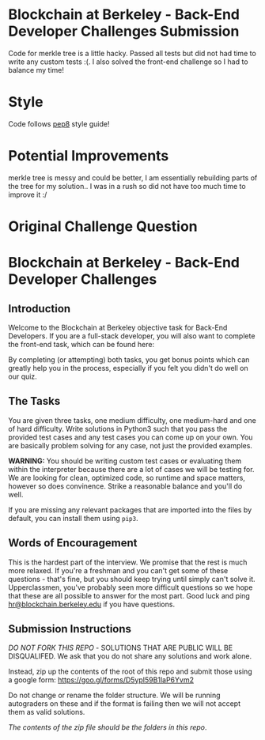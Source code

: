 # Blockchain at Berkeley - Back-End Developer Challenges Submission

Code for merkle tree is a little hacky. Passed all tests but did not had time to write any custom tests :(. I also solved the front-end challenge so I had to balance my time!

# Style 
Code follows [pep8](https://www.python.org/dev/peps/pep-0008/) style guide!

# Potential Improvements
merkle tree is messy and could be better, I am essentially rebuilding parts of the tree for my solution.. I was in a rush so did not have too much time to improve it :/

# Original Challenge Question

# Blockchain at Berkeley - Back-End Developer Challenges
## Introduction
Welcome to the Blockchain at Berkeley objective task for Back-End Developers. If you are a full-stack developer, you will also want to complete the front-end task, which can be found here:

By completing (or attempting) both tasks, you get bonus points which can greatly help you in the process, especially if you felt you didn't do well on our quiz.

## The Tasks
You are given three tasks, one medium difficulty, one medium-hard and one of hard difficulty. Write solutions in Python3 such that you pass the provided test cases and any test cases you can come up on your own. You are basically problem solving for any case, not just the provided examples.

**WARNING:** You should be writing custom test cases or evaluating them within the interpreter because there are a lot of cases we will be testing for. We are looking for clean, optimized code, so runtime and space matters, however so does convinence. Strike a reasonable balance and you'll do well.

If you are missing any relevant packages that are imported into the files by default, you can install them using `pip3`.

## Words of Encouragement
This is the hardest part of the interview. We promise that the rest is much more relaxed. If you're a freshman and you can't get some of these questions - that's fine, but you should keep trying until simply can't solve it.
Upperclassmen, you've probably seen more difficult questions so we hope that these are all possible to answer for the most part. Good luck and ping hr@blockchain.berkeley.edu if you have questions.

## Submission Instructions

*DO NOT FORK THIS REPO* - SOLUTIONS THAT ARE PUBLIC WILL BE DISQUALIFED. We ask that you do not share any solutions and work alone.

Instead, zip up the contents of the root of this repo and submit those using a google form: https://goo.gl/forms/D5ypI59B1laP6Yvm2

Do not change or rename the folder structure. We will be running autograders on these and if the format is failing then we will not accept them as valid solutions.

*The contents of the zip file should be the folders in this repo*.
